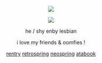 &nbsp;
<div align="center">

![](https://spotify-github-profile.kittinanx.com/api/view.svg?uid=314mkicxlkkdu2xbfq5sn4qlspni&cover_image=false&theme=default&show_offline=false&background_color=121212&interchange=true&bar_color=d09951)

![](https://file.garden/Zr5NWGsyfhIXOD_A/343DSDD.png)

he / shy enby lesbian

i love my friends & oomfies !
  
 [rentry](https://rentry.co/wrecked) [retrospring](https://retrospring.net/@chiisakute) [neospring](https://neospring.org/@ochaco) [atabook](https://tojis.atabook.org) 
<div>
  
